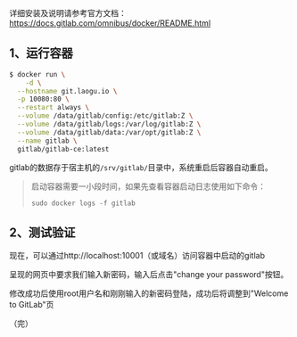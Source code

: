 详细安装及说明请参考官方文档：https://docs.gitlab.com/omnibus/docker/README.html



## 1、运行容器

```sh
$ docker run \
	-d \
  --hostname git.laogu.io \
  -p 10080:80 \
  --restart always \
  --volume /data/gitlab/config:/etc/gitlab:Z \
  --volume /data/gitlab/logs:/var/log/gitlab:Z \
  --volume /data/gitlab/data:/var/opt/gitlab:Z \
  --name gitlab \
  gitlab/gitlab-ce:latest
```

gitlab的数据存于宿主机的`/srv/gitlab/`目录中，系统重启后容器自动重启。

> 启动容器需要一小段时间，如果先查看容器启动日志使用如下命令：
>
> `sudo docker logs -f gitlab`



## 2、测试验证

现在，可以通过http://localhost:10001（或域名）访问容器中启动的gitlab

呈现的网页中要求我们输入新密码，输入后点击"change your password"按钮。

修改成功后使用root用户名和刚刚输入的新密码登陆，成功后将调整到"Welcome to GitLab"页



（完）